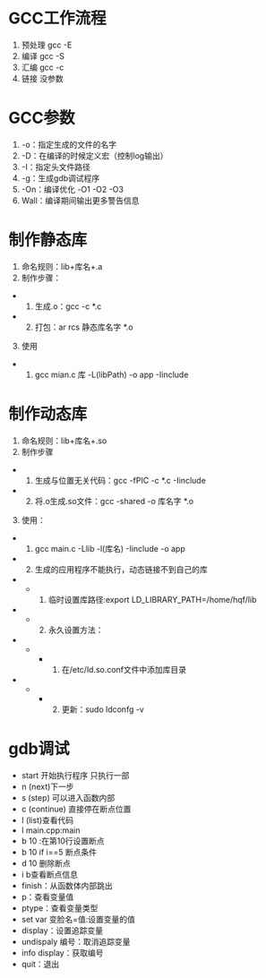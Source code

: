# GCC工作流程
1. 预处理 gcc -E
2. 编译 gcc -S
3. 汇编 gcc -c
4. 链接 没参数
# GCC参数
1. -o：指定生成的文件的名字
2. -D：在编译的时候定义宏（控制log输出）
3. -I：指定头文件路径
4. -g：生成gdb调试程序
5. -On：编译优化 -O1 -O2 -O3
6. Wall：编译期间输出更多警告信息
# 制作静态库
1. 命名规则：lib+库名+.a
2. 制作步骤：
- 1. 生成.o：gcc -c \*.c
- 2. 打包：ar rcs 静态库名字 \*.o
3. 使用
- 1. gcc mian.c 库 -L(libPath) -o app -Iinclude
# 制作动态库
1. 命名规则：lib+库名+.so
2. 制作步骤
- 1. 生成与位置无关代码：gcc -fPIC -c \*.c -Iinclude
- 2. 将.o生成.so文件：gcc -shared -o 库名字 \*.o 
3. 使用：
- 1. gcc main.c -Llib -l(库名) -Iinclude -o app
- 2. 生成的应用程序不能执行，动态链接不到自己的库
- * 1. 临时设置库路径:export LD_LIBRARY_PATH=/home/hqf/lib
- * 2. 永久设置方法：
- * - 1. 在/etc/ld.so.conf文件中添加库目录
- * - 2. 更新：sudo ldconfg -v
# gdb调试
- start 开始执行程序 只执行一部
- n (next)下一步 
- s (step) 可以进入函数内部
- c (continue) 直接停在断点位置
- l (list)查看代码
- l main.cpp:main
- b 10 :在第10行设置断点
- b 10 if i==5 断点条件
- d 10 删除断点
- i b查看断点信息
- finish：从函数体内部跳出
- p：查看变量值
- ptype：查看变量类型
- set var 变脸名=值:设置变量的值
- display：设置追踪变量
- undispaly 编号：取消追踪变量
- info display：获取编号
- quit：退出

